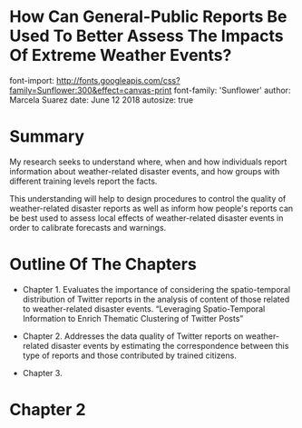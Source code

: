 How Can General-Public Reports Be Used To Better Assess The Impacts Of Extreme Weather Events?
========================================================
font-import: http://fonts.googleapis.com/css?family=Sunflower:300&effect=canvas-print
font-family: 'Sunflower'
author: Marcela Suarez
date: June 12 2018
autosize: true



Summary
========================================================


My research seeks to understand where, when and how individuals report information about weather-related disaster events, and how groups with different training levels report the facts. 

This understanding will help to design procedures to control the quality of weather-related disaster reports as well as inform how people's reports can be best used to assess local effects of weather-related disaster events in order to calibrate forecasts and warnings.



Outline Of The Chapters
========================================================

- Chapter 1. Evaluates the importance of considering the spatio-temporal distribution of Twitter reports in the analysis of content of those related to weather-related disaster events.
“Leveraging Spatio-Temporal Information to Enrich Thematic Clustering of Twitter Posts”

- Chapter 2. Addresses the data quality of Twitter reports on weather-related disaster events by estimating the correspondence between this type of reports and those contributed by trained citizens.

- Chapter 3.



Chapter 2
========================================================


